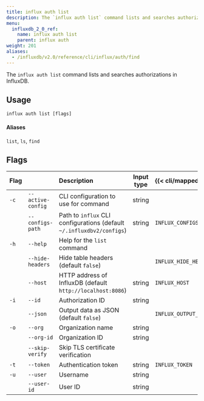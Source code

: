 ```yaml
---
title: influx auth list
description: The `influx auth list` command lists and searches authorizations in InfluxDB.
menu:
  influxdb_2_0_ref:
    name: influx auth list
    parent: influx auth
weight: 201
aliases:
  - /influxdb/v2.0/reference/cli/influx/auth/find
---
```


The `influx auth list` command lists and searches authorizations in InfluxDB.

## Usage
```
influx auth list [flags]
```

#### Aliases
`list`, `ls`, `find`

## Flags
| Flag |                   | Description                                                           | Input type  | {{< cli/mapped >}}    |
|:---- |:---               |:-----------                                                           |:----------: |:------------------    |
| `-c` | `--active-config` | CLI configuration to use for command                                  | string      |                       |
|      | `--configs-path`  | Path to `influx` CLI configurations (default `~/.influxdbv2/configs`) | string      |`INFLUX_CONFIGS_PATH`  |
| `-h` | `--help`          | Help for the `list` command                                           |             |                       |
|      | `--hide-headers`  | Hide table headers (default `false`)                                  |             | `INFLUX_HIDE_HEADERS` |
|      | `--host`          | HTTP address of InfluxDB (default `http://localhost:8086`)            | string      | `INFLUX_HOST`         |
| `-i` | `--id`            | Authorization ID                                                      | string      |                       |
|      | `--json`          | Output data as JSON (default `false`)                                 |             | `INFLUX_OUTPUT_JSON`  |
| `-o` | `--org`           | Organization name                                                     | string      |                       |
|      | `--org-id`        | Organization ID                                                       | string      |                       |
|      | `--skip-verify`   | Skip TLS certificate verification                                     |             |                       |
| `-t` | `--token`         | Authentication token                                                  | string      | `INFLUX_TOKEN`        |
| `-u` | `--user`          | Username                                                              | string      |                       |
|      | `--user-id`       | User ID                                                               | string      |                       |
